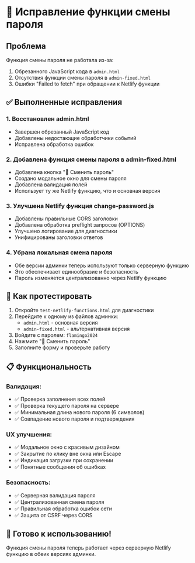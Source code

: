 # 🔑 Исправление функции смены пароля

## Проблема
Функция смены пароля не работала из-за:
1. Обрезанного JavaScript кода в `admin.html`
2. Отсутствия функции смены пароля в `admin-fixed.html`
3. Ошибки "Failed to fetch" при обращении к Netlify функции

## ✅ Выполненные исправления

### 1. Восстановлен admin.html
- Завершен обрезанный JavaScript код
- Добавлены недостающие обработчики событий
- Исправлена обработка ошибок

### 2. Добавлена функция смены пароля в admin-fixed.html
- Добавлена кнопка "🔑 Сменить пароль"
- Создано модальное окно для смены пароля
- Добавлена валидация полей
- Использует ту же Netlify функцию, что и основная версия

### 3. Улучшена Netlify функция change-password.js
- Добавлены правильные CORS заголовки
- Добавлена обработка preflight запросов (OPTIONS)
- Улучшено логирование для диагностики
- Унифицированы заголовки ответов

### 4. Убрана локальная смена пароля
- Обе версии админки теперь используют только серверную функцию
- Это обеспечивает единообразие и безопасность
- Пароль изменяется централизованно через Netlify функцию

## 🧪 Как протестировать

1. Откройте `test-netlify-functions.html` для диагностики
2. Перейдите к одному из файлов админки:
   - `admin.html` - основная версия
   - `admin-fixed.html` - альтернативная версия
3. Войдите с паролем: `flamingo2024`
4. Нажмите "🔑 Сменить пароль"
5. Заполните форму и проверьте работу

## 📋 Функциональность

### Валидация:
- ✅ Проверка заполнения всех полей
- ✅ Проверка текущего пароля на сервере
- ✅ Минимальная длина нового пароля (6 символов)
- ✅ Совпадение нового пароля и подтверждения

### UX улучшения:
- ✅ Модальное окно с красивым дизайном
- ✅ Закрытие по клику вне окна или Escape
- ✅ Индикация загрузки при сохранении
- ✅ Понятные сообщения об ошибках

### Безопасность:
- ✅ Серверная валидация пароля
- ✅ Централизованная смена пароля
- ✅ Правильная обработка ошибок сети
- ✅ Защита от CSRF через CORS

## 🚀 Готово к использованию!

Функция смены пароля теперь работает через серверную Netlify функцию в обеих версиях админки.